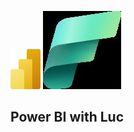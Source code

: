 ![Image of fast.ai logo](images/power-bi-icon-rr.png) ![Image of fast.ai logo](images/Fabric_final_x256_(1).jpg)
## Power BI with Luc


